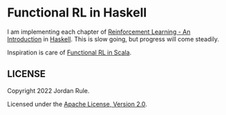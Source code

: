 # Functional RL in Haskell

I am implementing each chapter of [Reinforcement Learning - An Introduction](https://github.com/ShangtongZhang/reinforcement-learning-an-introduction) in [Haskell](https://github.com/haskell).  This is slow going, but progress will come steadily.

Inspiration is care of [Functional RL in Scala](https://github.com/sritchie/scala-rl).

## LICENSE

Copyright 2022 Jordan Rule.

Licensed under the [Apache License, Version 2.0](https://www.apache.org/licenses/LICENSE-2.0).
